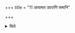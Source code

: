 +++
title = "11 आयामत उपराणि समानि"

+++

<details><summary>थिते</summary>

11. The lower parts (of all the posts) should be equal from (the point of view of the ) length; the middle parts and at (the places of) the strings (should be equal) crosswise. The top rings should be equal from (the point of view of) breadth.  
</details>
